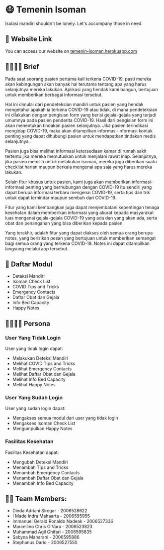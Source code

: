 # 😷 Temenin Isoman
Isolasi mandiri shouldn't be lonely. Let's accompany those in need.


## 🔗 Website Link
You can access our website on [temenin-isoman.herokuapp.com](https://temenin-isoman.herokuapp.com/)


## 👨‍⚕👩‍⚕️ Brief
Pada saat seorang pasien pertama kali terkena COVID-19, pasti mereka akan kebingungan akan banyak hal terutama tentang apa yang harus selanjutnya mereka lakukan. Aplikasi yang hendak kami bangun, bertujuan untuk memberikan berbagai informasi tersebut.

Hal ini dimulai dari pendeteksian mandiri untuk pasien yang hendak mengetahui apakah ia terkena COVID-19 atau tidak, di mana pendeteksian ini dilakukan dengan pengisian form yang berisi gejala-gejala yang terjadi umumnya pada pasien penderita COVID-19. Hasil dari pengisian form ini akan menentukan tindakan pasien selanjutnya. Jika pasien terindikasi mengidap COVID-19, maka akan ditampilkan informasi-informasi kontak penting yang dapat dihubungi pasien untuk mendapatkan tindakan medis selanjutnya.

Pasien juga bisa melihat informasi ketersediaan kamar di rumah sakit tertentu jika mereka memutuskan untuk menjalani rawat inap. Selanjutnya, jika pasien memilih untuk melakukan isoman, mereka juga diberikan suatu checklist harian maupun berkala mengenai apa saja yang harus mereka lakukan.

Selain fitur khusus untuk pasien, kami juga akan memberikan informasi-informasi penting yang berhubungan dengan COVID-19 itu sendiri yang dapat berupa informasi terbaru mengenai COVID-19, serta tips dan trik untuk dapat terhindar maupun sembuh dari COVID-19.

Fitur yang kami kembangkan juga dapat menjembatani kepentingan tenaga kesehatan dalam memberikan informasi yang akurat kepada masyarakat luas mengenai gejala-gejala COVID-19 yang ada dan yang akan ada, serta obat dan penanganan yang bisa diberikan kepada pasien.

Yang terakhir, adalah fitur yang dapat diakses oleh semua orang berupa notes, yang berisikan pesan yang bertujuan untuk memberikan semangat bagi semua orang yang terkena COVID-19. Notes ini dapat ditampilkan langsung melalui app tersebut.


## 📝 Daftar Modul
- Deteksi Mandiri
- Isoman Check List
- COVID Tips and Tricks
- Emergency Contacts
- Daftar Obat dan Gejala
- Info Bed Capacity
- Happy Notes


## 👨‍👩‍👧‍👦 Persona
### User Yang Tidak Login
User yang tidak login dapat:
- Melakukan Deteksi Mandiri
- Melihat COVID Tips and Tricks
- Melihat Emergency Contacts
- Melihat Daftar Obat dan Gejala
- Melihat Info Bed Capacity
- Melihat Happy Notes

### User Yang Sudah Login
User yang sudah login dapat:
- Mengakses semua modul dari user yang tidak login
- Mengakses Isoman Check List
- Mengumpulkan Happy Notes

### Fasilitas Kesehatan
Fasilitas Kesehatan dapat:
- Mengubah Deteksi Mandiri
- Menambah Tips and Tricks
- Menambah Emergency Contacts
- Menambah Daftar Obat dan Gejala
- Menambah Info Bed Capacity


## 👨‍💻 Team Members:
- Dinda Adriani Siregar - 2006528622
- I Made Indra Mahaarta - 2006595955
- Immanuel Gerald Ronaldo Nadeak - 2006527336
- Marcellino Chris O'Vara - 2006523823
- Muhammad Agil Ghifari - 2006595835
- Sabyna Maharani - 2006595886
- Stephanus Dario - 2006527550
